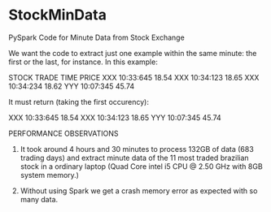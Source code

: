 # StockMinData
PySpark Code for Minute Data from Stock Exchange


We want the code to extract just one example within the same minute: the first or the last, for instance.
In this example:

STOCK   TRADE TIME      PRICE
XXX     10:33:645       18.54
XXX     10:34:123       18.65
XXX     10:34:234       18.62
YYY     10:07:345       45.74

It must return (taking the first occurency):

XXX     10:33:645       18.54
XXX     10:34:123       18.65
YYY     10:07:345       45.74


PERFORMANCE OBSERVATIONS

1) It took around 4 hours and 30 minutes to process 132GB of data (683 trading days) and extract minute data of the 11 most traded brazilian stock 
in a ordinary laptop (Quad Core intel i5 CPU @ 2.50 GHz with 8GB system memory.)

2) Without using Spark we get a crash memory error as expected with so many data.


